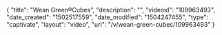 {
    "title": "Wean Green&reg;Cubes",
    "description": "",
    "videoid": "109963493",
    "date_created": "1502517559",
    "date_modified": "1504247455",
    "type": "captivate",
    "layout": "video",
    "url": "\/v\/wean-green-cubes\/109963493"
}